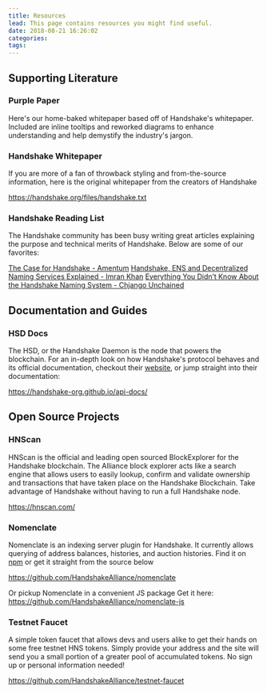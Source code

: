 ```yaml
---
title: Resources
lead: This page contains resources you might find useful.
date: 2018-08-21 16:26:02
categories:
tags:
---
```


<!-- Use 1 # for Giant Text; 2# to get a greater side nav item; 3 # for a child side nav item  -->

## Supporting Literature

### Purple Paper
Here's our home-baked whitepaper based off of Handshake's whitepaper. Included are inline tooltips and reworked diagrams to enhance understanding and help demystify the industry's jargon.

### Handshake Whitepaper
If you are more of a fan of throwback styling and from-the-source information, here is the original whitepaper from the creators of Handshake

https://handshake.org/files/handshake.txt

### Handshake Reading List
The Handshake community has been busy writing great articles explaining the purpose and technical merits of Handshake. Below are some of our favorites:

[The Case for Handshake - Amentum](https://medium.com/amentum/the-case-for-handshake-9b0af0d989fe)
[Handshake, ENS and Decentralized Naming Services Explained - Imran Khan](https://medium.com/zkcapital/handshake-ens-and-decentralized-naming-services-explained-2e69a1ca1313)
[Everything You Didn’t Know About the Handshake Naming System - Chjango Unchained](https://hackernoon.com/everything-you-didnt-know-about-the-handshake-naming-system-how-this-blockchain-project-will-483464309f33)


## Documentation and Guides
### HSD Docs
The HSD, or the Handshake Daemon is the node that powers the blockchain. For an in-depth look on how Handshake's protocol behaves and its official documentation, checkout their [website](https://handshake-org.github.io/), or jump straight into their documentation:

https://handshake-org.github.io/api-docs/

## Open Source Projects
### HNScan
HNScan is the official and leading open sourced BlockExplorer for the Handshake blockchain. The Alliance block explorer acts like a search engine that allows users to easily lookup, confirm and validate ownership and transactions that have taken place on the Handshake Blockchain. Take advantage of Handshake without having to run a full Handshake node.

https://hnscan.com/

### Nomenclate
Nomenclate is an indexing server plugin for Handshake. It currently allows querying of address balances, histories, and auction histories. Find it on [npm](https://www.npmjs.com/package/nomenclate) or get it straight from the source below

https://github.com/HandshakeAlliance/nomenclate

Or pickup Nomenclate in a convenient JS package Get it here: https://github.com/HandshakeAlliance/nomenclate-js


### Testnet Faucet
A simple token faucet that allows devs and users alike to get their hands on some free testnet HNS tokens. Simply provide your address and the site will send you a small portion of a greater pool of accumulated tokens. No sign up or personal information needed!

https://github.com/HandshakeAlliance/testnet-faucet


<!-- Paid Products? -->
